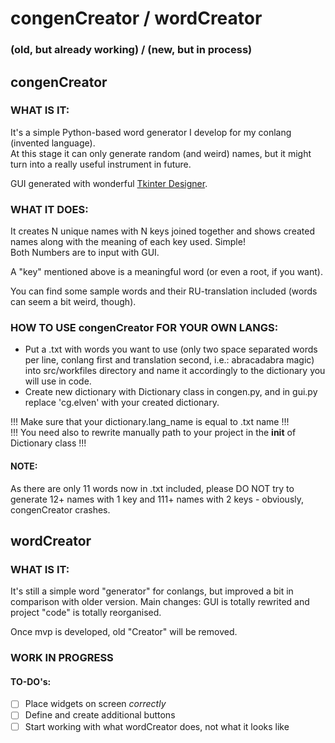 # congenCreator / wordCreator 
### (old, but already working) / (new, but in process)

## congenCreator

### WHAT IS IT:

It's a simple Python-based word generator I develop for my conlang (invented language).  
At this stage it can only generate random (and weird) names, but it might turn into a really useful instrument in future.

GUI generated with wonderful [Tkinter Designer](https://github.com/ParthJadhav/Tkinter-Designer.git).

### WHAT IT DOES:

It creates N unique names with N keys joined together 
and shows created names along with the meaning of each key used. Simple!  
Both Numbers are to input with GUI.

A "key" mentioned above is a meaningful word (or even a root, if you want).

You can find some sample words and their RU-translation included 
(words can seem a bit weird, though).

### HOW TO USE congenCreator FOR YOUR OWN LANGS:
- Put a .txt with words you want to use
(only two space separated words per line, conlang first and translation second, i.e.: abracadabra magic)
into src/workfiles directory and name it accordingly to the dictionary you will use in code.
- Create new dictionary with Dictionary class in congen.py, and in gui.py replace 'cg.elven' with your created dictionary.

!!! Make sure that your dictionary.lang_name is equal to .txt name !!!  
!!! You need also to rewrite manually path to your project in the __init__ of Dictionary class !!!  

#### NOTE: 
As there are only 11 words now in .txt included, please DO NOT try to generate 
12+ names with 1 key and 111+ names with 2 keys - obviously, congenCreator crashes.


## wordCreator

### WHAT IS IT:
It's still a simple word "generator" for conlangs, but improved a bit in comparison with older version. 
Main changes: GUI is totally rewrited and project "code" is totally reorganised.

Once mvp is developed, old "Creator" will be removed. 

### WORK IN PROGRESS

#### TO-DO's:
- [ ] Place widgets on screen _correctly_
- [ ] Define and create additional buttons
- [ ] Start working with what wordCreator does, not what it looks like
